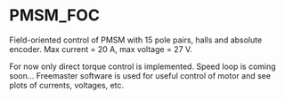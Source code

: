 # PMSM_FOC
Field-oriented control of PMSM with 15 pole pairs, halls and absolute encoder. Max current = 20 A, max voltage = 27 V.

For now only direct torque control is implemented. Speed loop is coming soon...
Freemaster software is used for useful control of motor and see plots of currents, voltages, etc.
